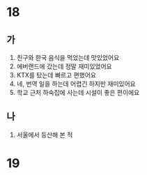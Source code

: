 # 18
## 가
1. 친구와 한국 음식을 먹었는데 맛있었어요
2. 에버랜드에 갔는데 정말 재미있었어요
3. KTX를 탔는데 빠르고 편했어요
4. 네, 번역 일을 하는데 어렵긴 하지만 재미있어요
5. 학교 근처 하숙집에 사는데 시설이 좋은 편이에요
## 나
1. 서울에서 등산해 본 적
# 19